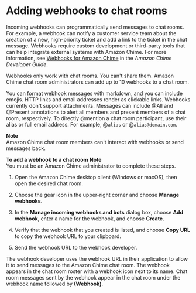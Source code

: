 # Adding webhooks to chat rooms<a name="webhooks"></a>

Incoming webhooks can programmatically send messages to chat rooms\. For example, a webhook can notify a customer service team about the creation of a new, high\-priority ticket and add a link to the ticket in the chat message\. Webhooks require custom development or third\-party tools that can help integrate external systems with Amazon Chime\. For more information, see [Webhooks for Amazon Chime](https://docs.aws.amazon.com/chime/latest/dg/webhooks.html) in the *Amazon Chime Developer Guide*\.

Webhooks only work with chat rooms\. You can't share them\. Amazon Chime chat room administrators can add up to 10 webhooks to a chat room\.

You can format webhook messages with markdown, and you can include emojis\. HTTP links and email addresses render as clickable links\. Webhooks currently don't support attachments\. Messages can include @All and @Present annotations to alert all members and present members of a chat room, respectively\. To directly @mention a chat room participant, use their alias or full email address\. For example, @`alias` or @`alias@domain.com`\.

**Note**  
Amazon Chime chat room members can't interact with webhooks or send messages back\.

**To add a webhook to a chat room**
**Note**  
You must be an Amazon Chime administrator to complete these steps\.

1. Open the Amazon Chime desktop client \(Windows or macOS\), then open the desired chat room\.

1. Choose the gear icon in the upper\-right corner and choose **Manage webhooks**\.

1. In the **Manage incoming webhooks and bots** dialog box, choose **Add webhook**, enter a name for the webhook, and choose **Create**\.

1. Verify that the webhook that you created is listed, and choose **Copy  URL** to copy the webhook URL to your clipboard\.

1. Send the webhook URL to the webhook developer\.

The webhook developer uses the webhook URL in their application to allow it to send messages to the Amazon Chime chat room\. The webhook appears in the chat room roster with a webhook icon next to its name\. Chat room messages sent by the webhook appear in the chat room under the webhook name followed by **\(Webhook\)**\.